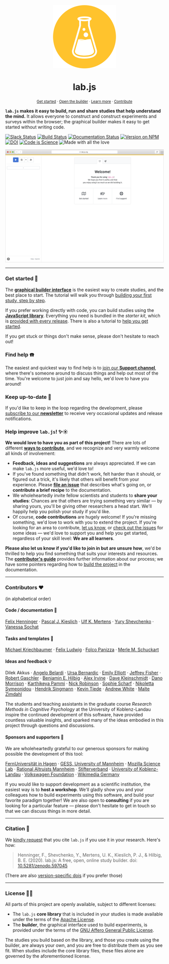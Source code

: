 <div align="center">
  <img src="docs/media/logo/yellow/dot_200.png">
  <h1>lab.js</h1>
</div>

<p align="center">
  <small>
    <a href="https://lab.js.org/docs/en/latest/learn/builder">Get started</a> ·
    <a href="https://lab.js.org/builder">Open the builder</a> ·
    <a href="https://lab.js.org/docs/en/latest">Learn more</a> ·
    <a href="https://lab.js.org/docs/en/latest/meta/contribute">Contribute</a>
  </small>
</p>

**`lab.js` makes it easy to build, run and share studies that help understand the mind.** It allows everyone to construct and construct experiments and surveys within the browser; the graphical builder makes it easy to get started without writing code.

[![Slack Status](https://img.shields.io/badge/support-online-brightgreen.svg)](https://lab.js.org/resources/support/)
[![Build Status](https://travis-ci.org/FelixHenninger/lab.js.svg?branch=master)](https://travis-ci.org/FelixHenninger/lab.js)
[![Documentation Status](https://readthedocs.org/projects/labjs/badge/?version=latest)](https://lab.js.org/docs/en/latest/)
[![Version on NPM](https://img.shields.io/npm/v/lab.js.svg)](https://www.npmjs.com/package/lab.js)
[![DOI](https://zenodo.org/badge/doi/10.5281/zenodo.597045.svg)](https://doi.org/10.5281/zenodo.597045)
[![Code is Science](https://img.shields.io/badge/Code%20is%20Science-%E2%9C%93-brightgreen.svg)](https://codeisscience.github.io/manifesto/)
![Made with all the love](https://img.shields.io/badge/made_with-❤️💛💚💙💜💖-e6e6e6.svg)

<div align="center">
  <img src="docs/media/screenshots/builder_welcome.png">
</div>

----

### Get started 🚀

The [**graphical builder interface**](https://lab.js.org/builder) is the
easiest way to create studies, and the best place to start. The tutorial
will walk you through [building your first study, step by
step](https://labjs.readthedocs.io/en/latest/learn/builder/).

If you prefer working directly with code, you can build studies using the
[**JavaScript library**](https://lab.js.org/docs/en/latest/reference/).
Everything you need is bundled in the *starter kit*, which is [provided with
every release](https://github.com/FelixHenninger/lab.js/releases/latest).
There is also a tutorial to [help you get started](https://lab.js.org/docs/en/latest/learn/code/).

If you get stuck or things don't make sense, please don't hesitate to reach out!

### Find help ☎️

The easiest and quickest way to find help is to [join our **Support
channel**](https://lab.js.org/resources/support/), where there's someone
around to discuss things and help out most of the time. You're welcome to just
join and say hello, we'd love to have you around!

### Keep up-to-date 📮

If you'd like to keep in the loop regarding the development, please [subscribe
to our **newsletter**](http://eepurl.com/co0K9r) to receive very occasional
updates and release notifications.

### Help improve `lab.js`! ✨☀️

**We would love to have you as part of this project!** There are lots of
different [**ways to contribute**](https://lab.js.org/docs/en/latest/meta/contribute/ways.html),
and we recognize and very warmly welcome all kinds of involvement:

* **Feedback, ideas and suggestions** are always appreciated. If we can make `lab.js` more useful, we'd love to!
* If you've found something that didn't work, felt harder than it should, or figured out a trick, it's likely that others will benefit from your experience. Please [**file an issue**](https://github.com/FelixHenninger/lab.js/issues/new) that describes what's going on, or **contribute a brief recipe** to the documentation.
* We wholeheartedly invite fellow scientists and students to **share your studies**: Chances are that others are trying something very similar — by sharing yours, you'll be giving other researchers a head start. We'll happily help you polish your study if you'd like.
* Of course, **code contributions** are hugely welcome! If you're missing something, we'd love to work with you to extend the project. If you're looking for an area to contribute, [let us know](#find-help), or [check out the issues](https://github.com/FelixHenninger/lab.js/issues) for some ideas — we'd love to support you and help you get started, regardless of your skill level: **We are all learners**.

**Please also let us know if you'd like to join in but are unsure how**, we'd be
thrilled to help you find something that suits your interests and resources.
The [**contributor's guide**](contributing.md) provides further information
about our process; we have some pointers regarding how to [build the project](https://lab.js.org/docs/en/latest/meta/contribute/build.html)
in the documentation.

----

### Contributors ❤️

(in alphabetical order)

#### Code / documentation 🔬

[Felix Henninger](http://felixhenninger.com) ·
[Pascal J. Kieslich](https://pascalkieslich.github.io/) ·
[Ulf K. Mertens](http://www.psychologie.uni-heidelberg.de/ae/meth/team/mertens/) ·
[Yury Shevchenko](http://yuryshevchenko.com/) ·
[Vanessa Sochat](https://vsoch.github.io/)

#### Tasks and templates 🎁️

[Michael Kriechbaumer](https://www.cognition.uni-landau.de/people/michael-kriechbaumer-msc/) ·
[Felix Ludwig](https://www.cognition.uni-landau.de/people/felix-ludwig-msc/) ·
[Folco Panizza](https://sites.google.com/view/panizzafolco) ·
[Merle M. Schuckart](https://github.com/MMarieSchuckart)

#### Ideas and feedback 💡

Dilek Akkus ·
[Angelo Belardi](https://psychologie.unibas.ch/de/personen/589/) ·
[Ursa Bernardic](https://www.unige.ch/gsem/en/research/institutes/iom/team/phd-students/ursa-bernardic/) ·
[Emily Elliott](https://lsu.edu/hss/psychology/faculty/cognitive/elliott.php) ·
[Jeffrey Fisher](https://github.com/jeffslofish) ·
[Robert Gaschler](https://www.fernuni-hagen.de/psychologie/psychologisches_institut/about_institute/departments/app_lme/staff/rgaschler/) ·
[Benjamin E. Hilbig](https://cognition.uni-landau.de/hilbig) ·
[Alex Irvine](https://github.com/u01ai11) ·
[Dave Kleinschmidt](https://www.davekleinschmidt.com/) ·
[Dano Morrison](https://github.com/jdpigeon) ·
[Karthikeya Pammi](https://github.com/pvskarthikeya) ·
[Nick Robinson](http://www.research.lancs.ac.uk/portal/en/people/nick-robinson(575f3ae6-73b9-4db1-9ce2-73db53ad5a9a).html) ·
[Sophie Scharf](http://cognition.uni-mannheim.de/mitarbeiter/m_sc_sophie_scharf/) ·
[Nikoletta Symeonidou](https://www.sowi.uni-mannheim.de/en/erdfelder/team/academic-staff-members/symeonidou-nikoletta/) ·
[Hendrik Singmann](http://singmann.org) ·
[Kevin Tiede](https://www.spds.uni-konstanz.de/kevin-tiede) ·
[Andrew White](https://github.com/shiroandy) ·
[Malte Zimdahl](http://psycho3.uni-mannheim.de/Personen/Malte%20Zimdahl,%20M.Sc./)

The students and teaching assistants in the graduate course *Research Methods
in Cognitive Psychology* at the University of Koblenz-Landau inspire the
continued development of this software, have provided countless valuable
insights, and sparked many of the ideas embodied in this project through
questions and discussions.

#### Sponsors and supporters 🎩

We are wholeheartedly grateful to our generous sponsors for making possible the
development of this tool:

[FernUniversität in Hagen](https://www.fernuni-hagen.de/psychologie/psychologisches_institut/about_institute/departments/app_lme/) ·
[GESS, University of Mannheim](http://gess.uni-mannheim.de/) ·
[Mozilla Science Lab](https://science.mozilla.org) ·
[Rational Altruists Mannheim](http://www.ram-ev.de/) ·
[Stifterverband](https://www.stifterverband.org/english/) ·
[University of Koblenz-Landau](https://www.cognition.uni-landau.de/) ·
[Volkswagen Foundation](https://www.volkswagenstiftung.de/en/foundation/) ·
[Wikimedia Germany](https://meta.wikimedia.org/wiki/Wikimedia_Deutschland)

If you would like to support development as a scientific institution, the
easiest way is to **host a workshop**. We'll gladly show you and your
colleagues how to build experiments using this software, and build your
favorite paradigm together! We are also open to **consulting** if you are
looking for a particular feature — please don't hesitate to get in touch so
that we can discuss things in more detail.

----

### Citation 📓

We [kindly request](https://www.youtube.com/watch?v=kVwl-Va7cNM) that you cite
``lab.js`` if you use it in your research. Here's how:

> Henninger, F., Shevchenko, Y., Mertens, U. K., Kieslich, P. J., & Hilbig, B. E. (2020). lab.js: A free, open, online study builder. doi: [10.5281/zenodo.597045](https://doi.org/10.5281/zenodo.597045)

(There are also [version-specific dois](https://doi.org/10.5281/zenodo.597045) if you prefer those)

----

### License 👩‍⚖️

All parts of this project are openly available, subject to different licenses:

* The `lab.js` **core library** that is included in your studies is made
  available under the terms of the [Apache License](/packages/library/license).
* The **builder**, the graphical interface used to build experiments,
  is provided under the terms of the [GNU Affero General Public
  License](/packages/builder/license).

The studies you build based on the library, and those you create using the
builder, are always your own, and you are free to distribute them as you see
fit. When studies include the core library files, these files alone are governed
by the aforementioned license.
